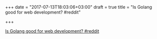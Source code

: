+++
date = "2017-07-13T18:03:06+03:00"
draft = true
title = "Is Golang good for web development?  #reddit"

+++

<p><a href="https://t.co/Fjhu4S9mwH">Is Golang good for web development?  #reddit</a></p>